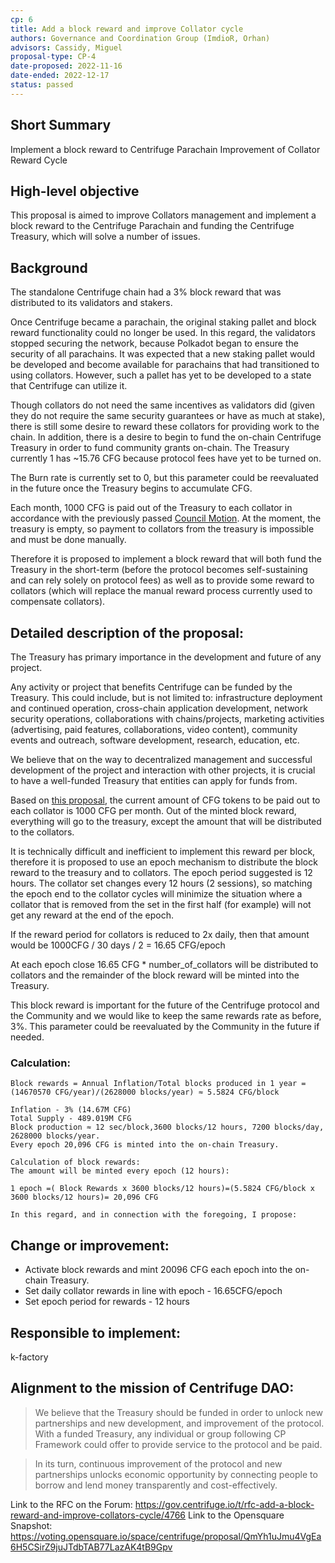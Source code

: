 ```yaml
---
cp: 6
title: Add a block reward and improve Collator cycle
authors: Governance and Coordination Group (ImdioR, Orhan)
advisors: Cassidy, Miguel
proposal-type: CP-4
date-proposed: 2022-11-16
date-ended: 2022-12-17
status: passed
---
```

## Short Summary
Implement a block reward to Centrifuge Parachain
Improvement of Collator Reward Cycle
## High-level objective
This proposal is aimed to improve Collators management and implement a block reward to the Centrifuge Parachain and funding the Centrifuge Treasury, which will solve a number of issues.
## Background
The standalone Centrifuge chain had a 3% block reward that was distributed to its validators and stakers.

Once Centrifuge became a parachain, the original staking pallet and block reward functionality could no longer be used. In this regard, the validators stopped securing the network, because Polkadot began to ensure the security of all parachains. It was expected that a new staking pallet would be developed and become available for parachains that had transitioned to using collators. However, such a pallet has yet to be developed to a state that Centrifuge can utilize it.

Though collators do not need the same incentives as validators did (given they do not require the same security guarantees or have as much at stake), there is still some desire to reward these collators for providing work to the chain. In addition, there is a desire to begin to fund the on-chain Centrifuge Treasury in order to fund community grants on-chain. The Treasury currently 1 has ~15.76 CFG because protocol fees have yet to be turned on.

The Burn rate is currently set to 0, but this parameter could be reevaluated in the future once the Treasury begins to accumulate CFG.

Each month, 1000 CFG is paid out of the Treasury to each collator in accordance with the previously passed [Council Motion](https://gov.centrifuge.io/t/centrifuge-council-collator-selection-criteria/3684). At the moment, the treasury is empty, so payment to collators from the treasury is impossible and must be done manually.

Therefore it is proposed to implement a block reward that will both fund the Treasury in the short-term (before the protocol becomes self-sustaining and can rely solely on protocol fees) as well as to provide some reward to collators (which will replace the manual reward process currently used to compensate collators).

## Detailed description of the proposal:

The Treasury has primary importance in the development and future of any project.

Any activity or project that benefits Centrifuge can be funded by the Treasury. This could include, but is not limited to: infrastructure deployment and continued operation, сross-chain application development, network security operations, collaborations with chains/projects, marketing activities (advertising, paid features, collaborations, video content), community events and outreach, software development, research, education, etc.

We believe that on the way to decentralized management and successful development of the project and interaction with other projects, it is crucial to have a well-funded Treasury that entities can apply for funds from.

Based on [this proposal](https://gov.centrifuge.io/t/centrifuge-council-collator-selection-criteria/3684), the current amount of CFG tokens to be paid out to each collator is 1000 CFG per month. Out of the minted block reward, everything will go to the treasury, except the amount that will be distributed to the collators.

It is technically difficult and inefficient to implement this reward per block, therefore it is proposed to use an epoch mechanism to distribute the block reward to the treasury and to collators. The epoch period suggested is 12 hours. The collator set changes every 12 hours (2 sessions), so matching the epoch end to the collator cycles will minimize the situation where a collator that is removed from the set in the first half (for example) will not get any reward at the end of the epoch.

If the reward period for collators is reduced to 2x daily, then that amount would be 1000CFG / 30 days / 2 = 16.65 CFG/epoch

At each epoch close 16.65 CFG * number_of_collators will be distributed to collators and the remainder of the block reward will be minted into the Treasury.

This block reward is important for the future of the Centrifuge protocol and the Community and we would like to keep the same rewards rate as before, 3%. This parameter could be reevaluated by the Community in the future if needed.

### Calculation:
```
Block rewards = Annual Inflation/Total blocks produced in 1 year = (14670570 CFG/year)/(2628000 blocks/year) ≈ 5.5824 CFG/block

Inflation - 3% (14.67M CFG)
Total Supply - 489.019M CFG
Block production ≈ 12 sec/block,3600 blocks/12 hours, 7200 blocks/day, 2628000 blocks/year.
Every epoch 20,096 CFG is minted into the on-chain Treasury.

Calculation of block rewards:
The amount will be minted every epoch (12 hours):

1 epoch =( Block Rewards x 3600 blocks/12 hours)=(5.5824 CFG/block x 3600 blocks/12 hours)= 20,096 CFG

In this regard, and in connection with the foregoing, I propose:
```
## Change or improvement:

* Activate block rewards and mint 20096 CFG each epoch into the on-chain Treasury.
* Set daily collator rewards in line with epoch - 16.65CFG/epoch
* Set epoch period for rewards - 12 hours 
  
## Responsible to implement: 

k-factory

## Alignment to the mission of Centrifuge DAO:

>We believe that the Treasury should be funded in order to unlock new partnerships and new development, and improvement of the protocol.
With a funded Treasury, any individual or group following CP Framework could offer to provide service to the protocol and be paid.

>In its turn, сontinuous improvement of the protocol and new partnerships unlocks economic opportunity by connecting people to borrow and lend money transparently and cost-effectively.

Link to the RFC on the Forum: https://gov.centrifuge.io/t/rfc-add-a-block-reward-and-improve-collators-cycle/4766
Link to the Opensquare Snapshot: https://voting.opensquare.io/space/centrifuge/proposal/QmYh1uJmu4VgEa6H5CSirZ9juJTdbTAB77LazAK4tB9Gpv
